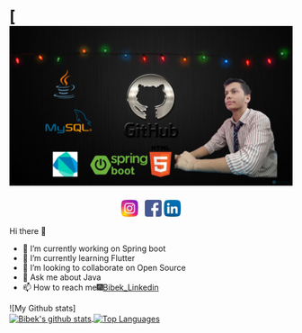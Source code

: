 
# [![Bibek Upreti header](https://github.com/BibekUprety/Demo_Portfoilo_Website/blob/master/img/bibek.jpg)

<p align='center'>
<a href="https://www.instagram.com/bibek6765/"><img height="30" src="https://github.com/BibekUprety/Demo_Portfoilo_Website/blob/master/img/github%20profile/instagram-sketched.png"></i></a>&nbsp;&nbsp;
<a href="https://www.facebook.com/bibek.uprety.37/"><img height="30" src="https://github.com/BibekUprety/Demo_Portfoilo_Website/blob/master/img/github%20profile/facebook.png"></a>
<a href="https://www.linkedin.com/in/bibek-upreti/"><img height="30" src="https://github.com/BibekUprety/Demo_Portfoilo_Website/blob/master/img/github%20profile/linkedin.png"></a>
</p>







 Hi there 👋


- 🔭 I’m currently working on Spring boot
- 🌱 I’m currently learning Flutter
- 👯 I’m looking to collaborate on Open Source
- 💬 Ask me about Java
- 📫 How to reach me:fireworks:[Bibek_Linkedin](https://www.linkedin.com/in/bibek-upreti/)


![My Github stats]<br/>
<a href="https://github-readme-stats.vercel.app/api?username=bibekuprety">
  <img align="center" src="https://github-readme-stats.vercel.app/api?username=bibekuprety&show_icons=true&include_all_commits=true&theme=radical" alt="Bibek's github stats" />
 <img align="center" src="https://github-readme-stats.vercel.app/api/top-langs?username=bibekuprety&hide=html, shell&theme=radical" alt="Top Languages" />
</a>


